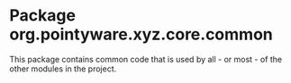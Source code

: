 # Package org.pointyware.xyz.core.common
This package contains common code that is used by all - or most - of the other modules in the project.
